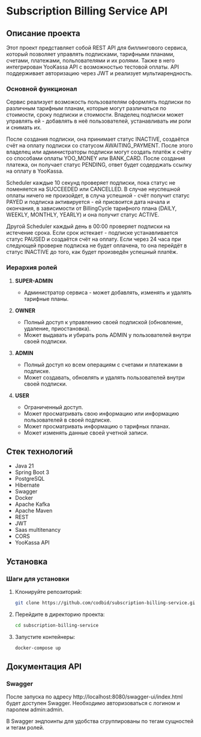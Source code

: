 # Subscription Billing Service API

## Описание проекта

Этот проект представляет собой REST API для биллингового сервиса, который позволяет управлять подписками, тарифными планами, счетами, платежами, польлователями и их ролями. Также в него интегрирован YooKassa API с возможностью тестовой оплаты.  API поддерживает авторизацию через JWT и реализует мультиарендность.

### Основной функционал

Сервис реализует возможость пользователям оформлять подписки по различным тарифным планам, которые могут различаться по стоимости, сроку подписки и стоимости. Владелец подписки может управлять ей - добавлять в неё пользователей, устанавливать им роли и снимать их.

После создания подписки, она принимает статус INACTIVE, создаётся счёт на оплату подписки со статусом AWAITING_PAYMENT. После этого владелец или администраторы подписки могут создать платёж к счёту со способами оплаты YOO_MONEY или BANK_CARD. После создания платежа, он получает статус PENDING, ответ будет содерджать ссылку на оплату в YooKassa. 

Scheduler каждые 10 секунд проверяет подписки, пока статус не поменяется на SUCCEEDED или CANCELLED. В случае неуспешной оплаты ничего не произойдет, в случа успешной - счёт получит статус PAYED и подписка активируется - ей присвоится дата начала и окончания, в зависимости от BillingCycle тарифного плана (DAILY, WEEKLY, MONTHLY, YEARLY) и она получит статус ACTIVE.

Другой Scheduler каждый день в 00:00 проверяет подписки на истечение срока. Если срок истекает - подписке устанавливается статус PAUSED и создаётся счёт на оплату. Если через 24 часа при следующей проверке подписка не будет оплачена, то она перейдёт в статус INACTIVE до того, как будет произведён успешный платёж.

### Иерархия ролей

1. **SUPER-ADMIN**
    - Администратор сервиса - может добавлять, изменять и удалять тарифные планы.

2. **OWNER**
    - Полный доступ к управлению своей подпиской (обновление, удаление, приостановка).
    - Может выдавать и убирать роль ADMIN у пользователей внутри своей подписки.

3. **ADMIN**
    - Полный доступ ко всем операциям с счетами и платежами в подписке.
    - Может создавать, обновлять и удалять пользователей внутри своей подписки.

4. **USER**
    - Ограниченный доступ.
    - Может просматривать свою информацию или информацию пользователей в своей подписке.
    - Может просматривать информацию о тарифных планах.
    - Может изменять данные своей учетной записи.

## Стек технологий

- Java 21
- Spring Boot 3
- PostgreSQL
- Hibernate
- Swagger
- Docker
- Apache Kafka
- Apache Maven
- REST
- JWT
- Saas multitenancy
- CORS
- YooKassa API

## Установка
### Шаги для установки

1. Клонируйте репозиторий:

   ```bash
   git clone https://github.com/codbid/subscription-billing-service.git

2. Перейдите в директорию проекта:

   ```bash
   cd subscription-billing-service

3. Запустите контейнеры:

   ```bash
   docker-compose up
   
## Документация API
### Swagger

После запуска по адресу http://localhost:8080/swagger-ui/index.html будет доступен Swagger.
Необходимо авторизоваться с логином и паролем admin:admin.

В Swagger эндпоинты для удобства сгруппированы по тегам сущностей и тегам ролей.
